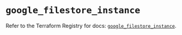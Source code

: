 # `google_filestore_instance`

Refer to the Terraform Registry for docs: [`google_filestore_instance`](https://registry.terraform.io/providers/hashicorp/google-beta/5.20.0/docs/resources/google_filestore_instance).

